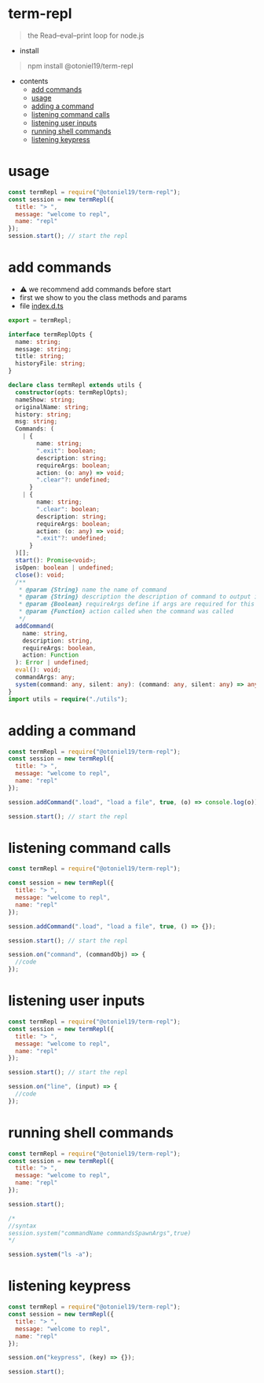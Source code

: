 # term-repl

> the Read–eval–print loop for node.js

- install

> npm install @otoniel19/term-repl

- contents
  - [add commands](#add-commands)
  - [usage](#usage)
  - [adding a command](#adding-a-command)
  - [listening command calls](#listening-command-calls)
  - [listening user inputs](#listening-user-inputs)
  - [running shell commands](#running-shell-commands)
  - [listening keypress](#listening-keypress)

# usage

```js
const termRepl = require("@otoniel19/term-repl");
const session = new termRepl({
  title: "> ",
  message: "welcome to repl",
  name: "repl"
});
session.start(); // start the repl
```

# add commands

- :warning: we recommend add commands before start
- first we show to you the class methods and params
- file [index.d.ts](./index.d.ts)

```ts
export = termRepl;

interface termReplOpts {
  name: string;
  message: string;
  title: string;
  historyFile: string;
}

declare class termRepl extends utils {
  constructor(opts: termReplOpts);
  nameShow: string;
  originalName: string;
  history: string;
  msg: string;
  Commands: (
    | {
        name: string;
        ".exit": boolean;
        description: string;
        requireArgs: boolean;
        action: (o: any) => void;
        ".clear"?: undefined;
      }
    | {
        name: string;
        ".clear": boolean;
        description: string;
        requireArgs: boolean;
        action: (o: any) => void;
        ".exit"?: undefined;
      }
  )[];
  start(): Promise<void>;
  isOpen: boolean | undefined;
  close(): void;
  /**
   * @param {String} name the name of command
   * @param {String} description the description of command to output in .help
   * @param {Boolean} requireArgs define if args are required for this command
   * @param {Function} action called when the command was called
   */
  addCommand(
    name: string,
    description: string,
    requireArgs: boolean,
    action: Function
  ): Error | undefined;
  eval(): void;
  commandArgs: any;
  system(command: any, silent: any): (command: any, silent: any) => any;
}
import utils = require("./utils");
```

# adding a command

```js
const termRepl = require("@otoniel19/term-repl");
const session = new termRepl({
  title: "> ",
  message: "welcome to repl",
  name: "repl"
});

session.addCommand(".load", "load a file", true, (o) => console.log(o));

session.start(); // start the repl
```

# listening command calls

```js
const termRepl = require("@otoniel19/term-repl");

const session = new termRepl({
  title: "> ",
  message: "welcome to repl",
  name: "repl"
});

session.addCommand(".load", "load a file", true, () => {});

session.start(); // start the repl

session.on("command", (commandObj) => {
  //code
});
```

# listening user inputs

```js
const termRepl = require("@otoniel19/term-repl");
const session = new termRepl({
  title: "> ",
  message: "welcome to repl",
  name: "repl"
});

session.start(); // start the repl

session.on("line", (input) => {
  //code
});
```

# running shell commands

```js
const termRepl = require("@otoniel19/term-repl");
const session = new termRepl({
  title: "> ",
  message: "welcome to repl",
  name: "repl"
});

session.start();

/*
//syntax
session.system("commandName commandsSpawnArgs",true)
*/

session.system("ls -a");
```

# listening keypress

```js
const termRepl = require("@otoniel19/term-repl");
const session = new termRepl({
  title: "> ",
  message: "welcome to repl",
  name: "repl"
});

session.on("keypress", (key) => {});

session.start();
```
